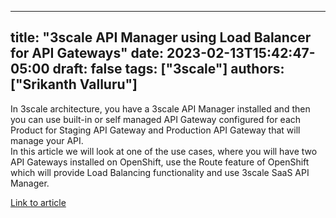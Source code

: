 
---
title: "3scale API Manager using Load Balancer for API Gateways"
date: 2023-02-13T15:42:47-05:00
draft: false
tags: ["3scale"]
authors: ["Srikanth Valluru"]
---

In 3scale architecture, you have a 3scale API Manager installed and then you can use built-in or self managed API Gateway configured for each Product for Staging API Gateway and Production API Gateway that will manage your API. <br/>
In this article we will look at one of the use cases, where you will have two API Gateways installed on OpenShift, use the Route feature of OpenShift which will provide Load Balancing functionality and use 3scale SaaS API Manager.<br/>

[Link to article](https://medium.com/@srikanthvalluru/3scale-api-manager-using-load-balancer-for-api-gateways-f4f6cef1f61) 

